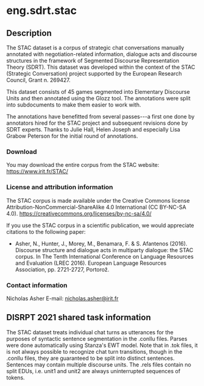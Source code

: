 # eng.sdrt.stac

## Description

The STAC dataset is a corpus of strategic chat conversations manually annotated with negotiation-related information, dialogue acts and discourse structures in the framework of Segmented Discourse Representation Theory (SDRT).  This dataset was developed within the context of the STAC (Strategic Conversation) project supported by the European Research Council, Grant n. 269427.

This dataset consists of 45 games segmented into Elementary Discourse Units and then annotated using the Glozz tool.  The annotations were split into subdocuments to make them easier to work with.  

The annotations have benefitted from several passes---a first one done by annotators hired for the STAC project and subsequent revisions done by SDRT experts.  Thanks to Julie Hall, Helen Joseph and especially Lisa Grabow Peterson for the initial round of annotations.  

### Download

You may download the entire corpus from the STAC website:
https://www.irit.fr/STAC/


### License and attribution information

The STAC corpus is made available under the Creative Commons license Attribution-NonCommercial-ShareAlike 4.0 International (CC BY-NC-SA 4.0).
https://creativecommons.org/licenses/by-nc-sa/4.0/

If you use the STAC corpus in a scientific publication, we would appreciate citations to the following paper:
* Asher, N., Hunter, J., Morey, M., Benamara, F. & S. Afantenos (2016). Discourse structure and dialogue acts in multiparty dialogue: the STAC corpus. In The Tenth International Conference on Language Resources and Evaluation (LREC 2016). European Language Resources Association, pp. 2721-2727, Portorož.

### Contact information

Nicholas Asher
E-mail: nicholas.asher@irit.fr

## DISRPT 2021 shared task information

The STAC dataset treats individual chat turns as utterances for the purposes of syntactic sentence segmentation in the .conllu files. Parses were done automatically using Stanza's EWT model. Note that in .tok files, it is not always possible to recognize chat turn transitions, though in the .conllu files, they are guaranteed to be split into distinct sentences. Sentences may contain multiple discourse units. The .rels files contain no split EDUs, i.e. unit1 and unit2 are always uninterrupted sequences of tokens.